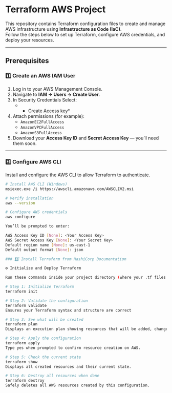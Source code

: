 #  Terraform AWS Project

This repository contains Terraform configuration files to create and manage AWS infrastructure using **Infrastructure as Code (IaC)**.  
Follow the steps below to set up Terraform, configure AWS credentials, and deploy your resources.

---

##  Prerequisites

### 1️⃣ Create an AWS IAM User
1. Log in to your AWS Management Console.
2. Navigate to **IAM → Users → Create User**.
3. In Security Credentials Select:
   - * Create Access key*
4. Attach permissions (for example):
   - `AmazonEC2FullAccess`
   - `AmazonVPCFullAccess`
   - `AmazonS3FullAccess`
5. Download your **Access Key ID** and **Secret Access Key** — you’ll need them soon.

---

### 2️⃣ Configure AWS CLI

Install and configure the AWS CLI to allow Terraform to authenticate.

```bash
# Install AWS CLI (Windows)
msiexec.exe /i https://awscli.amazonaws.com/AWSCLIV2.msi

# Verify installation
aws --version

# Configure AWS credentials
aws configure

You’ll be prompted to enter:

AWS Access Key ID [None]: <Your Access Key>
AWS Secret Access Key [None]: <Your Secret Key>
Default region name [None]: us-east-1
Default output format [None]: json

### 3️⃣ Install Terraform from HashiCorp Documentation

⚙️ Initialize and Deploy Terraform

Run these commands inside your project directory (where your .tf files are located):

# Step 1: Initialize Terraform
terraform init

# Step 2: Validate the configuration
terraform validate
Ensures your Terraform syntax and structure are correct

# Step 3: See what will be created
terraform plan
Displays an execution plan showing resources that will be added, changed, or destroyed.

# Step 4: Apply the configuration
terraform apply
Type yes when prompted to confirm resource creation on AWS.

# Step 5: Check the current state
terraform show
Displays all created resources and their current state.

# Step 6: Destroy all resources when done
terraform destroy
Safely deletes all AWS resources created by this configuration.

